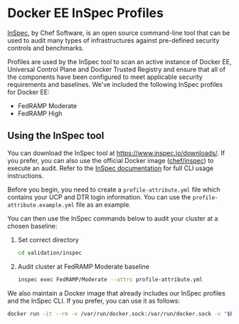 # Docker EE InSpec Profiles

[InSpec](https://inspec.io), by Chef Software, is an open source command-line tool that can be used to audit many types of infrastructures against pre-defined security controls and benchmarks.

Profiles are used by the InSpec tool to scan an active instance of Docker EE, Universal Control Plane and Docker Trusted Registry and ensure that all of the components have been configured to meet applicable security requirements and baselines. We've included the following InSpec profiles for Docker EE:

- FedRAMP Moderate
- FedRAMP High

## Using the InSpec tool

You can download the InSpec tool at https://www.inspec.io/downloads/. If you prefer, you can also use the official Docker image ([chef/inspec](https://store.docker.com/community/images/chef/inspec)) to execute an audit. Refer to the [InSpec documentation](https://www.inspec.io/docs/) for full CLI usage instructions.

Before you begin, you need to create a `profile-attribute.yml` file which contains your UCP and DTR login information. You can use the `profile-attribute.example.yml` file as an example.

You can then use the InSpec commands below to audit your cluster at a chosen baseline:

1. Set correct directory

    ```sh
    cd validation/inspec
    ```

2. Audit cluster at FedRAMP Moderate baseline

    ```sh
    inspec exec FedRAMP/Moderate --attrs profile-attribute.yml
    ```

We also maintain a Docker image that already includes our InSpec profiles and the InSpec CLI. If you prefer, you can use it as follows:

```sh
docker run -it --rm -v /var/run/docker.sock:/var/run/docker.sock -v "$PWD":/share docker/compliance-inspec exec FedRAMP/Moderate --attrs profile-attribute.yml
```
